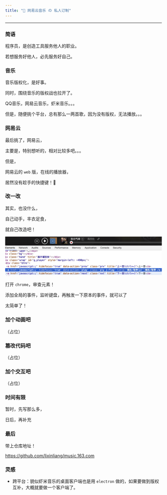 ```yaml
---
title: "🎵 网易云音乐 の 私人订制"
---
```


---

### 简语

程序员，是创造工具服务他人的职业。

若想服务好他人，必先服务好自己。

### 音乐

音乐版权化，是好事。

同时，围绕音乐的版权战也拉开了。

QQ音乐，网易云音乐，虾米音乐。。。

但是，随便挑个平台，总有那么一两首歌，因为没有版权，无法播放。。。

### 网易云

最后挑了，网易云，

主要是，特别想听的，相对比较多吧。。。

但是，

网易云的 `web` 版，在线的播放器，

居然没有趁手的快捷键！🌚

### 改一改

其实，也没什么，

自己动手，丰衣足食，

就自己改造吧！

![](/image/post/170821/01.jpg)

打开 `chrome`，审查元素！

添加全局的事件，监听键盘，再触发一下原本的事件，就可以了

太简单了！

### 加个动画吧

（占位）

### 篡改代码吧

（占位）

### 加个交互吧

（占位）

### 时间有限

暂时，先写那么多，

日后，再补充

### 最后

带上仓库地址！

https://github.com/lixinliang/music.163.com

### 灵感

* 跨平台：貌似虾米音乐的桌面客户端也是用 `electron` 做的，如果要做到版权互补，大概就要做一个客户端了。
